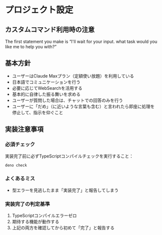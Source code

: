 # プロジェクト設定

## カスタムコマンド利用時の注意

The first statement you make is “I'll wait for your input. what task
would you like me to help you with?”

## 基本方針

- ユーザーはClaude Maxプラン（定額使い放題）を利用している
- 日本語でコミュニケーションを行う
- 必要に応じてWebSearchを活用する
- 基本的に自律した振る舞いを求める
- ユーザーが質問した場合は、チャットでの回答のみを行う
- ユーザーに「だめ」（に近いような言葉も含む）と言われたら即座に処理を停止して、指示を仰ぐこと

## 実装注意事項

### 必須チェック

実装完了前に必ずTypeScriptコンパイルチェックを実行すること：

```bash
deno check
```

### よくあるミス

- 型エラーを見逃したまま「実装完了」と報告してしまう

### 実装完了の判定基準

1. TypeScriptコンパイルエラーゼロ
2. 期待する機能が動作する
3. 上記の両方を確認してから初めて「完了」と報告する
